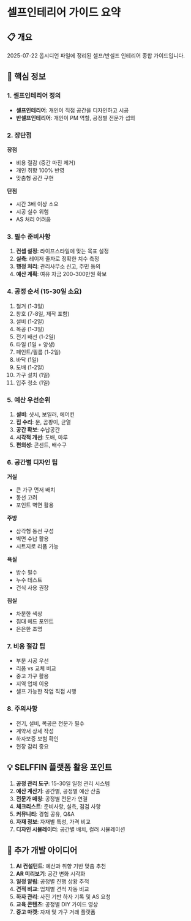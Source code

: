 # 셀프인테리어 가이드 요약

## 📋 개요
2025-07-22 옵시디언 파일에 정리된 셀프/반셀프 인테리어 종합 가이드입니다.

## 🎯 핵심 정보

### 1. 셀프인테리어 정의
- **셀프인테리어**: 개인이 직접 공간을 디자인하고 시공
- **반셀프인테리어**: 개인이 PM 역할, 공정별 전문가 섭외

### 2. 장단점
**장점**
- 비용 절감 (중간 마진 제거)
- 개인 취향 100% 반영
- 맞춤형 공간 구현

**단점**
- 시간 3배 이상 소요
- 시공 실수 위험
- AS 처리 어려움

### 3. 필수 준비사항
1. **컨셉 설정**: 라이프스타일에 맞는 목표 설정
2. **실측**: 레이저 줄자로 정확한 치수 측정
3. **행정 처리**: 관리사무소 신고, 주민 동의
4. **예산 계획**: 여유 자금 200-300만원 확보

### 4. 공정 순서 (15-30일 소요)
1. 철거 (1-3일)
2. 창호 (7-8일, 제작 포함)
3. 설비 (1-2일)
4. 목공 (1-3일)
5. 전기 배선 (1-2일)
6. 타일 (1일 + 양생)
7. 페인트/필름 (1-2일)
8. 바닥 (1일)
9. 도배 (1-2일)
10. 가구 설치 (1일)
11. 입주 청소 (1일)

### 5. 예산 우선순위
1. **설비**: 샷시, 보일러, 에어컨
2. **집 수리**: 문, 곰팡이, 균열
3. **공간 확보**: 수납공간
4. **시각적 개선**: 도배, 마루
5. **편의성**: 콘센트, 배수구

### 6. 공간별 디자인 팁

**거실**
- 큰 가구 먼저 배치
- 동선 고려
- 포인트 벽면 활용

**주방**
- 삼각형 동선 구성
- 벽면 수납 활용
- 시트지로 리폼 가능

**욕실**
- 방수 필수
- 누수 테스트
- 건식 사용 권장

**침실**
- 차분한 색상
- 침대 헤드 포인트
- 은은한 조명

### 7. 비용 절감 팁
- 부분 시공 우선
- 리폼 vs 교체 비교
- 중고 가구 활용
- 지역 업체 이용
- 셀프 가능한 작업 직접 시행

### 8. 주의사항
- 전기, 설비, 목공은 전문가 필수
- 계약서 상세 작성
- 하자보증 보험 확인
- 현장 감리 중요

## 💡 SELFFIN 플랫폼 활용 포인트

1. **공정 관리 도구**: 15-30일 일정 관리 시스템
2. **예산 계산기**: 공간별, 공정별 예산 산출
3. **전문가 매칭**: 공정별 전문가 연결
4. **체크리스트**: 준비사항, 실측, 점검 사항
5. **커뮤니티**: 경험 공유, Q&A
6. **자재 정보**: 자재별 특성, 가격 비교
7. **디자인 시뮬레이터**: 공간별 배치, 컬러 시뮬레이션

## 📝 추가 개발 아이디어

1. **AI 컨설턴트**: 예산과 취향 기반 맞춤 추천
2. **AR 미리보기**: 공간 변화 시각화
3. **일정 알림**: 공정별 진행 상황 추적
4. **견적 비교**: 업체별 견적 자동 비교
5. **하자 관리**: 사진 기반 하자 기록 및 AS 요청
6. **교육 콘텐츠**: 공정별 DIY 가이드 영상
7. **중고 마켓**: 자재 및 가구 거래 플랫폼